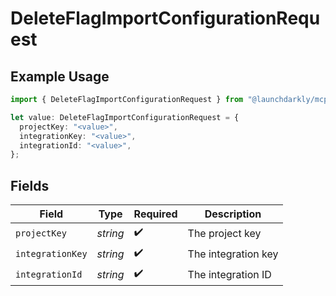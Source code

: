 # DeleteFlagImportConfigurationRequest

## Example Usage

```typescript
import { DeleteFlagImportConfigurationRequest } from "@launchdarkly/mcp-server/models/operations";

let value: DeleteFlagImportConfigurationRequest = {
  projectKey: "<value>",
  integrationKey: "<value>",
  integrationId: "<value>",
};
```

## Fields

| Field               | Type                | Required            | Description         |
| ------------------- | ------------------- | ------------------- | ------------------- |
| `projectKey`        | *string*            | :heavy_check_mark:  | The project key     |
| `integrationKey`    | *string*            | :heavy_check_mark:  | The integration key |
| `integrationId`     | *string*            | :heavy_check_mark:  | The integration ID  |